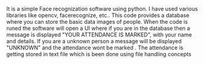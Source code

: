 It is a simple Face recognization software using python. I have used various libraries like opencv, facerecognize, etc.. 
This code provides a database where you can store the basic data images of people.
When the code is runed the software will open a UI where if you are in the database then a message is displayed "YOUR ATTENDANCE IS MARKED", with your name and details.
If you are a unknown person a message will be displayed "UNKNOWN" and the attendance wont be marked .
The attendance is getting stored in text file which is been done using file handling concepts

